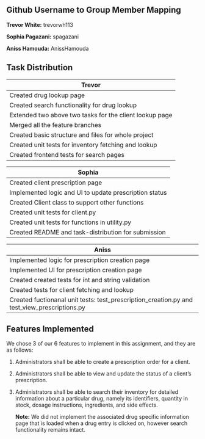 ## Github Username to Group Member Mapping
**Trevor White:** trevorwh113

**Sophia Pagazani:** spagazani

**Aniss Hamouda:** AnissHamouda

## Task Distribution

| Trevor |
| -----  |
| Created drug lookup page |
| Created search functionality for drug lookup |
| Extended two above two tasks for the client lookup page|
| Merged all the feature branches |
| Created basic structure and files for whole project |
| Created unit tests for inventory fetching and lookup |
| Created frontend tests for search pages |

| Sophia |
| -----  |
| Created client prescription page |
| Implemented logic and UI to update prescription status |
| Created Client class to support other functions |
| Created unit tests for client.py |
| Created unit tests for functions in utility.py |
| Created README and task-distribution for submission |

| Aniss |
| -----  |
| Implemented logic for prescription creation page |
| Implemented UI for prescription creation page |
| Created created tests for int and string validation |
| Created tests for client fetching and lookup |
| Created fuctionanal unit tests: test_prescription_creation.py and test_view_prescriptions.py |

## Features Implemented
We chose 3 of our 6 features to implement in this assignment, and they are as follows:
1. Administrators shall be able to create a prescription order for a client.
2. Administrators shall be able to view and update the status of a client’s prescription.
3. Administrators shall be able to search their inventory for detailed information about a particular drug, namely its identifiers, quantity in stock, dosage instructions, ingredients, and side effects.
    
    **Note:** We did not implement the associated drug specific information page that is loaded when a drug entry is clicked on, however search functionality remains intact.


